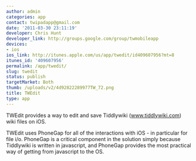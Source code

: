 ```yaml
---
author: admin
categories: app
contact: twipadapp@gmail.com
date: '2011-03-30 23:11:19'
developer: Chris Hunt
developer_link: http://groups.google.com/group/twmobileapp
devices: 
- ios
ios_link: http://itunes.apple.com/us/app/twedit/id409607956?mt=8
itunes_id: '409607956'
permalink: /app/twedit/
slug: twedit
status: publish
targetMarket: Both
thumb: /uploads/v2/4d92822289977TW_72.png
title: TWEdit
type: app
---
```


TWEdit provides a way to edit and save Tiddlywiki (www.tiddlywiki.com) wiki files on iOS. 

TWEdit uses PhoneGap for all of the interactions with iOS - in particular for file i/o. PhoneGap is a critical component in the solution simply because Tiddlywiki is written in javascript, and PhoneGap provides the most practical way of getting from javascript to the OS.